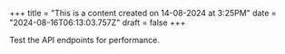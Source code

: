 +++
title = "This is a content created on 14-08-2024 at 3:25PM"
date = "2024-08-16T06:13:03.757Z"
draft = false
+++

  Test the API endpoints for performance.
        